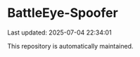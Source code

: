 # BattleEye-Spoofer

Last updated: 2025-07-04 22:34:01

This repository is automatically maintained.
